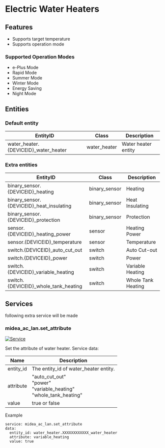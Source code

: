# Electric Water Heaters
## Features
- Supports target temperature
- Supports operation mode

### Supported Operation Modes
- e-Plus Mode
- Rapid Mode 
- Summer Mode 
- Winter Mode
- Energy Saving
- Night Mode

## Entities
### Default entity
EntityID | Class | Description
--- | --- | ---
water_heater.{DEVICEID}_water_heater | water_heater | Water heater entity

### Extra entities

EntityID | Class | Description
--- | --- | ---
binary_sensor.{DEVICEID}_heating | binary_sensor | Heating
binary_sensor.{DEVICEID}_heat_insulating | binary_sensor | Heat Insulating
binary_sensor.{DEVICEID}_protection | binary_sensor | Protection
sensor.{DEVICEID}_heating_power | sensor | Heating Power
sensor.{DEVICEID}_temperature | sensor | Temperature
switch.{DEVICEID}_auto_cut_out | switch | Auto Cut-out
switch.{DEVICEID}_power | switch | Power
switch.{DEVICEID}_variable_heating | switch | Variable Heating
switch.{DEVICEID}_whole_tank_heating | switch | Whole Tank Heating


## Services
following extra service will be made

### midea_ac_lan.set_attribute

[![Service](https://my.home-assistant.io/badges/developer_call_service.svg)](https://my.home-assistant.io/redirect/developer_call_service/?service=midea_ac_lan.set_attribute)

Set the attribute of water heater. Service data:

Name | Description
--- | ---
entity_id | The entity_id of water_heater entity.
attribute | "auto_cut_out"<br />"power"<br />"variable_heating"<br/>"whole_tank_heating"
value | true or false

Example
```
service: midea_ac_lan.set_attribute
data:
  entity_id: water_heater.XXXXXXXXXXXX_water_heater
  attribute: variable_heating
  value: true
```